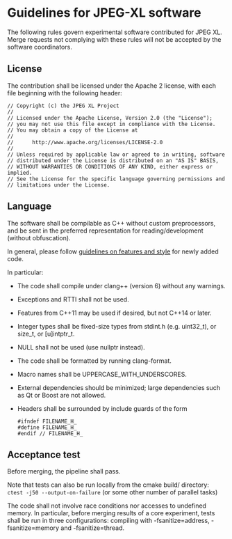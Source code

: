 # Guidelines for JPEG-XL software

The following rules govern experimental software contributed for JPEG XL. Merge
requests not complying with these rules will not be accepted by the software
coordinators.

## License

The contribution shall be licensed under the Apache 2 license, with each file
beginning with the following header:

```
// Copyright (c) the JPEG XL Project
//
// Licensed under the Apache License, Version 2.0 (the "License");
// you may not use this file except in compliance with the License.
// You may obtain a copy of the License at
//
//      http://www.apache.org/licenses/LICENSE-2.0
//
// Unless required by applicable law or agreed to in writing, software
// distributed under the License is distributed on an "AS IS" BASIS,
// WITHOUT WARRANTIES OR CONDITIONS OF ANY KIND, either express or implied.
// See the License for the specific language governing permissions and
// limitations under the License.
```

## Language

The software shall be compilable as C++ without custom preprocessors, and be
sent in the preferred representation for reading/development (without
obfuscation).

In general, please follow
[guidelines on features and style](https://google.github.io/styleguide/cppguide.html)
for newly added code.

In particular:

*   The code shall compile under clang++ (version 6) without any warnings.
*   Exceptions and RTTI shall not be used.
*   Features from C++11 may be used if desired, but not C++14 or later.
*   Integer types shall be fixed-size types from stdint.h (e.g. uint32_t), or size_t, or [u]intptr_t.
*   NULL shall not be used (use nullptr instead).
*   The code shall be formatted by running clang-format.
*   Macro names shall be UPPERCASE_WITH_UNDERSCORES.
*   External dependencies should be minimized; large dependencies such as Qt or Boost are not allowed.
*   Headers shall be surrounded by include guards of the form

    ```
    #ifndef FILENAME_H_
    #define FILENAME_H_
    #endif // FILENAME_H_

    ```

## Acceptance test

Before merging, the pipeline shall pass.

Note that tests can also be run locally from the cmake build/ directory:
`ctest -j50 --output-on-failure`   (or some other number of parallel tasks)

The code shall not involve race conditions nor accesses to undefined memory.
In particular, before merging results of a core experiment, tests shall be run
in three configurations: compiling with -fsanitize=address, -fsanitize=memory
and -fsanitize=thread.

